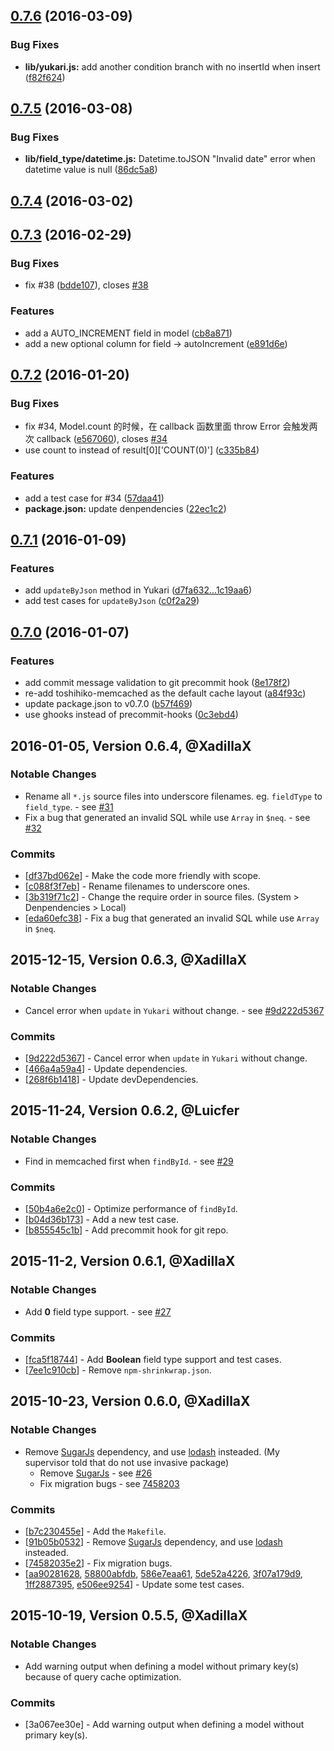 <a name="0.7.6"></a>
## [0.7.6](https://github.com/XadillaX/Toshihiko/compare/v0.7.5...v0.7.6) (2016-03-09)


### Bug Fixes

* **lib/yukari.js:** add another condition branch with no insertId when insert ([f82f624](https://github.com/XadillaX/Toshihiko/commit/f82f624))



<a name="0.7.5"></a>
## [0.7.5](https://github.com/XadillaX/Toshihiko/compare/v0.7.4...v0.7.5) (2016-03-08)


### Bug Fixes

* **lib/field_type/datetime.js:** Datetime.toJSON "Invalid date" error when datetime value is null ([86dc5a8](https://github.com/XadillaX/Toshihiko/commit/86dc5a8))



<a name="0.7.4"></a>
## [0.7.4](https://github.com/XadillaX/Toshihiko/compare/v0.7.3...v0.7.4) (2016-03-02)




<a name="0.7.3"></a>
## [0.7.3](https://github.com/XadillaX/Toshihiko/compare/v0.7.2...v0.7.3) (2016-02-29)


### Bug Fixes

* fix #38 ([bdde107](https://github.com/XadillaX/Toshihiko/commit/bdde107)), closes [#38](https://github.com/XadillaX/Toshihiko/issues/38)

### Features

* add a AUTO_INCREMENT field in model ([cb8a871](https://github.com/XadillaX/Toshihiko/commit/cb8a871))
* add a new optional column for field -> autoIncrement ([e891d6e](https://github.com/XadillaX/Toshihiko/commit/e891d6e))



<a name="0.7.2"></a>
## [0.7.2](https://github.com/XadillaX/Toshihiko/compare/v0.7.1...v0.7.2) (2016-01-20)

### Bug Fixes

* fix #34, Model.count 的时候，在 callback 函数里面 throw Error 会触发两次 callback ([e567060](https://github.com/XadillaX/Toshihiko/commit/e567060)), closes [#34](https://github.com/XadillaX/Toshihiko/issues/34)
* use count to instead of result[0]['COUNT(0)'] ([c335b84](https://github.com/XadillaX/Toshihiko/commit/c335b84))

### Features

* add a test case for #34 ([57daa41](https://github.com/XadillaX/Toshihiko/commit/57daa41))
* **package.json:** update denpendencies ([22ec1c2](https://github.com/XadillaX/Toshihiko/commit/22ec1c2))

<a name="0.7.1"></a>
## [0.7.1](https://github.com/XadillaX/Toshihiko/compare/v0.7.0...v0.7.1) (2016-01-09)

### Features

* add `updateByJson` method in Yukari ([d7fa632...1c19aa6](https://github.com/XadillaX/Toshihiko/compare/d7fa632...1c19aa6))
* add test cases for `updateByJson` ([c0f2a29](https://github.com/XadillaX/Toshihiko/commit/c0f2a291661f4c89227ac5f63e20bff1eaef9e0a))

## [0.7.0](https://github.com/XadillaX/Toshihiko/compare/0.6.4...v0.7.0) (2016-01-07)

### Features

* add commit message validation to git precommit hook ([8e178f2](https://github.com/XadillaX/Toshihiko/commit/8e178f2))
* re-add toshihiko-memcached as the default cache layout ([a84f93c](https://github.com/XadillaX/Toshihiko/commit/a84f93c))
* update package.json to v0.7.0 ([b57f469](https://github.com/XadillaX/Toshihiko/commit/b57f469))
* use ghooks instead of precommit-hooks ([0c3ebd4](https://github.com/XadillaX/Toshihiko/commit/0c3ebd4))

## 2016-01-05, Version 0.6.4, @XadillaX

### Notable Changes

  + Rename all `*.js` source files into underscore filenames. eg. `fieldType` to `field_type`. - see [#31](https://github.com/XadillaX/Toshihiko/pull/31)
  + Fix a bug that generated an invalid SQL while use `Array` in `$neq`. - see [#32](http://github.com/XadillaX/Toshihiko/pull/32)

### Commits
  + [[df37bd062e](https://github.com/XadillaX/Toshihiko/commit/df37bd062e)] - Make the code more friendly with scope.
  + [[c088f3f7eb](https://github.com/XadillaX/Toshihiko/commit/c088f3f7eb)] - Rename filenames to underscore ones.
  + [[3b319f71c2](https://github.com/XadillaX/Toshihiko/commit/3b319f71c2)] - Change the require order in source files. (System > Denpendencies > Local)
  + [[eda60efc38](https://github.com/XadillaX/Toshihiko/commit/eda60efc38)] - Fix a bug that generated an invalid SQL while use `Array` in `$neq`.

## 2015-12-15, Version 0.6.3, @XadillaX

### Notable Changes

  + Cancel error when `update` in `Yukari` without change. - see [#9d222d5367](https://github.com/XadillaX/Toshihiko/commit/9d222d53677970375feb13e861cfc80bee265998)

### Commits
  + [[9d222d5367](https://github.com/XadillaX/Toshihiko/commit/9d222d5367)] - Cancel error when `update` in `Yukari` without change.
  + [[466a4a59a4](https://github.com/XadillaX/Toshihiko/commit/466a4a59a4)] - Update dependencies.
  + [[268f6b1418](https://github.com/XadillaX/Toshihiko/commit/268f6b1418)] - Update devDependencies.

## 2015-11-24, Version 0.6.2, @Luicfer

### Notable Changes

  + Find in memcached first when `findById`. - see [#29](https://github.com/XadillaX/Toshihiko/pull/29)

### Commits
  + [[50b4a6e2c0](https://github.com/XadillaX/Toshihiko/commit/50b4a6e2c0)] - Optimize performance of `findById`.
  + [[b04d36b173](https://github.com/XadillaX/Toshihiko/commit/b04d36b173)] - Add a new test case.
  + [[b855545c1b](https://github.com/XadillaX/Toshihiko/commit/b855545c1b)] - Add precommit hook for git repo.

## 2015-11-2, Version 0.6.1, @XadillaX

### Notable Changes

  + Add **0** field type support. - see [#27](https://github.com/XadillaX/Toshihiko/pull/27)

### Commits
  + [[fca5f18744](https://github.com/XadillaX/Toshihiko/commit/fca5f18744)] - Add **Boolean** field type support and test cases.
  + [[7ee1c910cb](https://github.com/XadillaX/Toshihiko/commit/7ee1c910cb)] - Remove `npm-shrinkwrap.json`.

## 2015-10-23, Version 0.6.0, @XadillaX

### Notable Changes

+ Remove [SugarJs](http://sugarjs.com/) dependency, and use [lodash](https://lodash.com/) insteaded. (My supervisor told that do not use invasive package)
  - Remove [SugarJs](http://sugarjs.com/) - see [#26](https://github.com/XadillaX/Toshihiko/pull/26)
  - Fix migration bugs - see [7458203](https://github.com/XadillaX/Toshihiko/commit/7458203)

### Commits
  + [[b7c230455e](https://github.com/XadillaX/Toshihiko/commit/b7c230455e)] - Add the `Makefile`.
  + [[91b05b0532](https://github.com/XadillaX/Toshihiko/commit/91b05b0532)] - Remove [SugarJs](http://sugarjs.com/) dependency, and use [lodash](https://lodash.com/) insteaded.
  + [[74582035e2](https://github.com/XadillaX/Toshihiko/commit/74582035e2)] - Fix migration bugs.
  + [[aa90281628](https://github.com/XadillaX/Toshihiko/commit/aa90281628), [58800abfdb](https://github.com/XadillaX/Toshihiko/commit/58800abfdb), [586e7eaa61](https://github.com/XadillaX/Toshihiko/commit/586e7eaa61), [5de52a4226](https://github.com/XadillaX/Toshihiko/commit/5de52a4226), [3f07a179d9](https://github.com/XadillaX/Toshihiko/commit/3f07a179d9), [1ff2887395](1ff2887395), [e506ee9254](https://github.com/XadillaX/Toshihiko/commit/e506ee9254)] - Update some test cases.

## 2015-10-19, Version 0.5.5, @XadillaX

### Notable Changes

+ Add warning output when defining a model without primary key(s) because of query cache optimization.

### Commits

+ [3a067ee30e] - Add warning output when defining a model without primary key(s).
